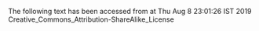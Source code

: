 The following text has been accessed from at Thu Aug 8 23:01:26 IST 2019
Creative_Commons_Attribution-ShareAlike_License

